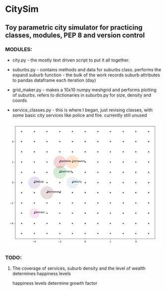 # CitySim
## Toy parametric city simulator for practicing classes, modules, PEP 8 and version control

### MODULES:
+ city.py - the mostly text driven script to put it all together.
    
+ suburbs.py - contains methods and data for suburbs class.
    performs the expand suburb function - the bulk of the work
    records suburb attributes to pandas dataframe each iteration (day)

+ grid_maker.py - makes a 10x10 numpy meshgrid and performs plotting of suburbs.
    refers to dictionaries in suburbs.py for size, density and coords

+ service_classes.py - this is where I began, just revising classes, with some basic city services like police and fire.
    currently still unused


![alt text](ex_plot.png "Description goes here")

### TODO:
1. The coverage of services, suburb density and the level of wealth determines happiness levels

    happiness levels determine growth factor

